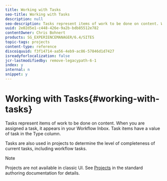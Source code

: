 ```yaml
---
title: Working with Tasks
seo-title: Working with Tasks
description: null
seo-description: Tasks represent items of work to be done on content. When you are assigned a task, it appears in your Workflow Inbox. Task items have a value of task in the Type column.
uuid: 2e02d5e1-c448-426e-9a2b-bdb85512e782
contentOwner: Chris Bohnert
products: SG_EXPERIENCEMANAGER/6.4/SITES
topic-tags: projects
content-type: reference
discoiquuid: f3f14714-aa56-4eb9-ac86-57846d1d7427
isreadyforlocalization: false
jcr-lastmodifiedby: remove-legacypath-6-1
index: y
internal: n
snippet: y
---
```


# Working with Tasks{#working-with-tasks}

Tasks represent items of work to be done on content. When you are assigned a task, it appears in your Workflow Inbox. Task items have a value of task in the Type column.

Tasks are also used in projects to determine the level of completeness of current tasks, including workflow tasks.

>[!NOTE]
>
>Projects are not available in classic UI. See [Projects](../../../sites/authoring/using/projects.md) in the standard authoring documentation for details.


